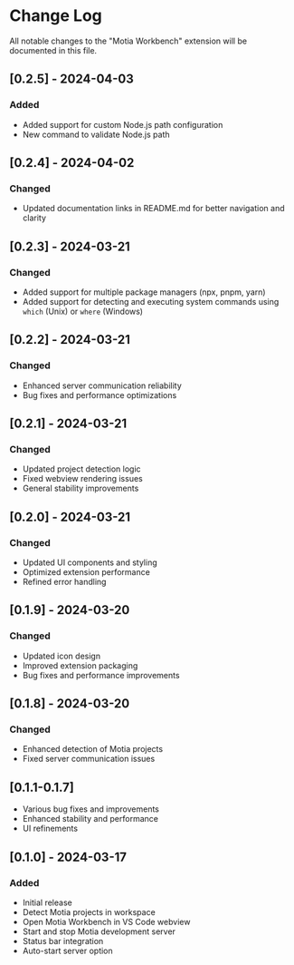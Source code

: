 # Change Log

All notable changes to the "Motia Workbench" extension will be documented in this file.

## [0.2.5] - 2024-04-03

### Added
- Added support for custom Node.js path configuration
- New command to validate Node.js path

## [0.2.4] - 2024-04-02

### Changed
- Updated documentation links in README.md for better navigation and clarity

## [0.2.3] - 2024-03-21

### Changed
- Added support for multiple package managers (npx, pnpm, yarn)
- Added support for detecting and executing system commands using `which` (Unix) or `where` (Windows)

## [0.2.2] - 2024-03-21

### Changed
- Enhanced server communication reliability
- Bug fixes and performance optimizations

## [0.2.1] - 2024-03-21

### Changed
- Updated project detection logic
- Fixed webview rendering issues
- General stability improvements

## [0.2.0] - 2024-03-21

### Changed
- Updated UI components and styling
- Optimized extension performance
- Refined error handling

## [0.1.9] - 2024-03-20

### Changed
- Updated icon design
- Improved extension packaging
- Bug fixes and performance improvements

## [0.1.8] - 2024-03-20

### Changed
- Enhanced detection of Motia projects
- Fixed server communication issues

## [0.1.1-0.1.7]

- Various bug fixes and improvements
- Enhanced stability and performance
- UI refinements

## [0.1.0] - 2024-03-17

### Added
- Initial release
- Detect Motia projects in workspace
- Open Motia Workbench in VS Code webview
- Start and stop Motia development server
- Status bar integration
- Auto-start server option
